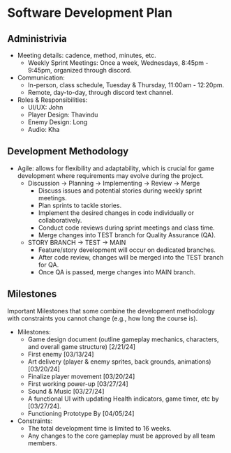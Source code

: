 # Software Development Plan

## Administrivia
* Meeting details: cadence, method, minutes, etc.  
  * Weekly Sprint Meetings: Once a week, Wednesdays, 8:45pm - 9:45pm, organized through discord.
* Communication:
  * In-person, class schedule, Tuesday & Thursday, 11:00am - 12:20pm.
  * Remote, day-to-day, through discord text channel.
* Roles & Responsibilities:
  * UI/UX: John
  * Player Design: Thavindu
  * Enemy Design: Long
  * Audio: Kha
## Development Methodology
* Agile: allows for flexibility and adaptability, which is crucial for game development where requirements may evolve during the project.
  * Discussion -> Planning -> Implementing -> Review -> Merge
    * Discuss issues and potential stories during weekly sprint meetings.
    * Plan sprints to tackle stories.
    * Implement the desired changes in code individually or collaboratively.
    * Conduct code reviews during sprint meetings and class time.
    * Merge changes into TEST branch for Quality Assurance (QA).
  * STORY BRANCH -> TEST -> MAIN
    * Feature/story development will occur on dedicated branches.
    * After code review, changes will be merged into the TEST branch for QA.
    * Once QA is passed, merge changes into MAIN branch.
## Milestones  
Important Milestones that some combine the development methodology with constraints you cannot change (e.g., how long the course is).
* Milestones:
  * Game design document (outline gameplay mechanics, characters, and overall game structure) [2/21/24]
  * First enemy [03/13/24]
  * Art delivery (player & enemy sprites, back grounds, animations) [03/20/24]
  * Finalize player movement [03/20/24]
  * First working power-up [03/27/24]
  * Sound & Music [03/27/24]
  * A functional UI with updating Health indicators, game timer, etc by [03/27/24].
  * Functioning Prototype By [04/05/24]
* Constraints:
  * The total development time is limited to 16 weeks.
  * Any changes to the core gameplay must be approved by all team members.
